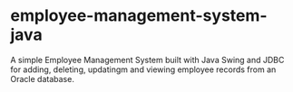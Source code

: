 # employee-management-system-java 
A simple Employee Management System built with Java Swing and JDBC for adding, deleting, updatingm and viewing employee records from an Oracle database.
 
